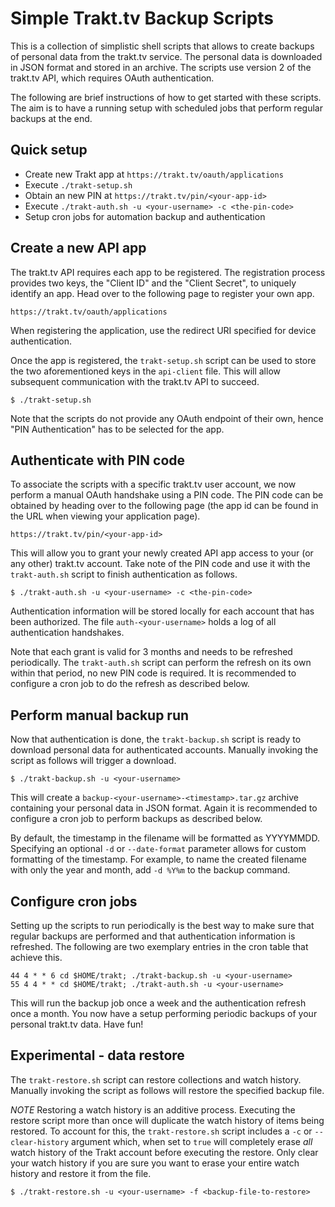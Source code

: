 Simple Trakt.tv Backup Scripts
==============================

This is a collection of simplistic shell scripts that allows to create backups of personal data from the trakt.tv service. The personal data is downloaded in JSON format and stored in an archive. The scripts use version 2 of the trakt.tv API, which requires OAuth authentication.

The following are brief instructions of how to get started with these scripts. The aim is to have a running setup with scheduled jobs that perform regular backups at the end.

Quick setup
-----------

* Create new Trakt app at `https://trakt.tv/oauth/applications`
* Execute `./trakt-setup.sh`
* Obtain an new PIN at `https://trakt.tv/pin/<your-app-id>`
* Execute `./trakt-auth.sh -u <your-username> -c <the-pin-code>`
* Setup cron jobs for automation backup and authentication

Create a new API app
--------------------

The trakt.tv API requires each app to be registered. The registration process provides two keys, the "Client ID" and the "Client Secret", to uniquely identify an app. Head over to the following page to register your own app.

`https://trakt.tv/oauth/applications`

When registering the application, use the redirect URI specified for device authentication.

Once the app is registered, the `trakt-setup.sh` script can be used to store the two aforementioned keys in the `api-client` file. This will allow subsequent communication with the trakt.tv API to succeed.

`$ ./trakt-setup.sh`

Note that the scripts do not provide any OAuth endpoint of their own, hence "PIN Authentication" has to be selected for the app.

Authenticate with PIN code
--------------------------

To associate the scripts with a specific trakt.tv user account, we now perform a manual OAuth handshake using a PIN code. The PIN code can be obtained by heading over to the following page (the app id can be found in the URL when viewing your application page).

`https://trakt.tv/pin/<your-app-id>`

This will allow you to grant your newly created API app access to your (or any other) trakt.tv account. Take note of the PIN code and use it with the `trakt-auth.sh` script to finish authentication as follows.

`$ ./trakt-auth.sh -u <your-username> -c <the-pin-code>`

Authentication information will be stored locally for each account that has been authorized. The file `auth-<your-username>` holds a log of all authentication handshakes.

Note that each grant is valid for 3 months and needs to be refreshed periodically. The `trakt-auth.sh` script can perform the refresh on its own within that period, no new PIN code is required. It is recommended to configure a cron job to do the refresh as described below.

Perform manual backup run
-------------------------

Now that authentication is done, the `trakt-backup.sh` script is ready to download personal data for authenticated accounts. Manually invoking the script as follows will trigger a download.

`$ ./trakt-backup.sh -u <your-username>`

This will create a `backup-<your-username>-<timestamp>.tar.gz` archive containing your personal data in JSON format. Again it is recommended to configure a cron job to perform backups as described below.

By default, the timestamp in the filename will be formatted as YYYYMMDD. Specifying an optional `-d` or `--date-format` parameter allows for custom formatting of the timestamp. For example, to name the created filename with only the year and month, add `-d %Y%m` to the backup command.

Configure cron jobs
-------------------

Setting up the scripts to run periodically is the best way to make sure that regular backups are performed and that authentication information is refreshed. The following are two exemplary entries in the cron table that achieve this.

```
44 4 * * 6 cd $HOME/trakt; ./trakt-backup.sh -u <your-username>
55 4 4 * * cd $HOME/trakt; ./trakt-auth.sh -u <your-username>
```

This will run the backup job once a week and the authentication refresh once a month. You now have a setup performing periodic backups of your personal trakt.tv data. Have fun!

Experimental - data restore
------------

The `trakt-restore.sh` script can restore collections and watch history. Manually invoking the script as follows will restore the specified backup file.

*NOTE* Restoring a watch history is an additive process. Executing the restore script more than once will duplicate the watch history of items being restored. To account for this, the `trakt-restore.sh` script includes a `-c` or `--clear-history` argument which, when set to `true` will completely erase _all_ watch history of the Trakt account before executing the restore. Only clear your watch history if you are sure you want to erase your entire watch history and restore it from the file.

`$ ./trakt-restore.sh -u <your-username> -f <backup-file-to-restore>`
